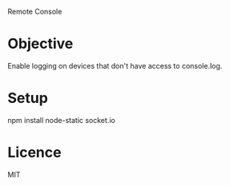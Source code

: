 Remote Console

# Objective #

Enable logging on devices that don't have access to console.log.

# Setup #

npm install node-static socket.io

# Licence #
MIT

